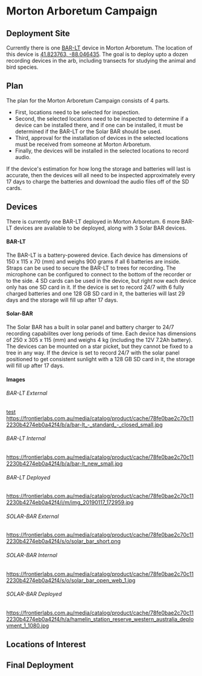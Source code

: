 # Morton Arboretum Campaign

## Deployment Site

Currently there is one [BAR-LT](https://github.com/waggle-sensor/summer2021/tree/main/Macintyre/soundrecorder/campaigns/morton-arb#bar-lt) device in Morton Arboretum.  The location of this device is [41.823763, -88.046435](https://goo.gl/maps/CfyDaEhXZEYDkoFR8). The goal is to deploy upto a dozen recording devices in the arb, including 
transects for studying the animal and bird species. 

## Plan

The plan for the Morton Arboretum Campaign consists of 4 parts.
* First, locations need to be selected for inspection.
* Second, the selected locations need to be inspected to determine if a device can be installed there, and if one can be installed, it must be determined if the BAR-LT or the Solar BAR should be used.
* Third, approval for the installation of devices in the selected locations must be received from someone at Morton Arboretum.
* Finally, the devices will be installed in the selected locations to record audio.

If the device's estimation for how long the storage and batteries will last is accurate, then the devices will all need to be inspected approximately every 17 days to charge the batteries and download the audio files off of the SD cards.

## Devices
There is currently one BAR-LT deployed in Morton Arboretum.
6 more BAR-LT devices are available to be deployed, along with 3 Solar BAR devices.
#### BAR-LT
The BAR-LT is a battery-powered device.  Each device has dimensions of 150 x 115 x 70 (mm) and weighs 900 grams if all 6 batteries are inside.
Straps can be used to secure the BAR-LT to trees for recording.  The microphone can be configured to connect to the bottom of the recorder or to the side.
4 SD cards can be used in the device, but right now each device only has one SD card in it.
If the device is set to record 24/7 with 6 fully charged batteries and one 128 GB SD card in it, the batteries will last 29 days and the storage will fill up after 17 days.


#### Solar-BAR
The Solar BAR has a built in solar panel and battery charger to 24/7 recording capabilites over long periods of time.
Each device has dimensions of 250 x 305 x 115 (mm) and weighs 4 kg (including the 12V 7.2Ah battery).
The devices can be mounted on a star picket, but they cannot be fixed to a tree in any way.
If the device is set to record 24/7 with the solar panel positioned to get consistent sunlight with a 128 GB SD card in it, the storage will fill up after 17 days.

#### Images
###### BAR-LT External
[test](https://frontierlabs.com.au/media/catalog/product/cache/78fe0bae2c70c112230b4274eb0a42f4/b/a/bar-lt_-_standard_-_closed_small.jpg)
https://frontierlabs.com.au/media/catalog/product/cache/78fe0bae2c70c112230b4274eb0a42f4/b/a/bar-lt_-_standard_-_closed_small.jpg
###### BAR-LT Internal
https://frontierlabs.com.au/media/catalog/product/cache/78fe0bae2c70c112230b4274eb0a42f4/b/a/bar-lt_new_small.jpg
###### BAR-LT Deployed
https://frontierlabs.com.au/media/catalog/product/cache/78fe0bae2c70c112230b4274eb0a42f4/i/m/img_20190117_172959.jpg
###### SOLAR-BAR External
https://frontierlabs.com.au/media/catalog/product/cache/78fe0bae2c70c112230b4274eb0a42f4/s/o/solar_bar_short.png
###### SOLAR-BAR Internal
https://frontierlabs.com.au/media/catalog/product/cache/78fe0bae2c70c112230b4274eb0a42f4/s/o/solar_bar_open_web_1.jpg
###### SOLAR-BAR Deployed
https://frontierlabs.com.au/media/catalog/product/cache/78fe0bae2c70c112230b4274eb0a42f4/h/a/hamelin_station_reserve_western_australia_deployment_1_1080.jpg

## Locations of Interest

## Final Deployment

